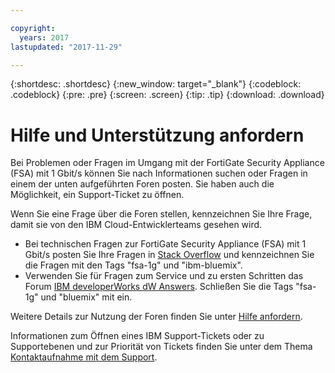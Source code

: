 ```yaml
---

copyright:
  years: 2017
lastupdated: "2017-11-29"

---
```


{:shortdesc: .shortdesc}
{:new_window: target="_blank"}
{:codeblock: .codeblock}
{:pre: .pre}
{:screen: .screen}
{:tip: .tip}
{:download: .download}

# Hilfe und Unterstützung anfordern

Bei Problemen oder Fragen im Umgang mit der FortiGate Security Appliance (FSA) mit 1 Gbit/s können Sie nach Informationen suchen oder Fragen in einem der unten aufgeführten Foren posten. Sie haben auch die Möglichkeit, ein Support-Ticket zu öffnen.

Wenn Sie eine Frage über die Foren stellen, kennzeichnen Sie Ihre Frage, damit sie von den IBM Cloud-Entwicklerteams gesehen wird.

* Bei technischen Fragen zur FortiGate Security Appliance (FSA) mit 1 Gbit/s posten Sie Ihre Fragen in [Stack Overflow](https://stackoverflow.com/search?q=fsa-1g+ibm-bluemix) und kennzeichnen Sie die Fragen mit den Tags "fsa-1g" und "ibm-bluemix".
* Verwenden Sie für Fragen zum Service und zu ersten Schritten das Forum [IBM developerWorks dW Answers](https://developer.ibm.com/answers/topics/fsa-1g.html?smartspace=bluemix).
Schließen Sie die Tags "fsa-1g" und "bluemix" mit ein.

Weitere Details zur Nutzung der Foren finden Sie unter [Hilfe anfordern](https://console.bluemix.net/docs/support/index.html#getting-help).

Informationen zum Öffnen eines IBM Support-Tickets oder zu Supportebenen und zur Priorität von Tickets finden Sie unter dem Thema [Kontaktaufnahme mit dem Support](https://console.bluemix.net/docs/support/index.html#contacting-support).

